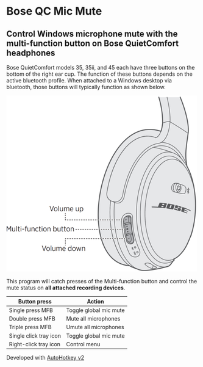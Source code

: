 # Bose QC Mic Mute

## Control Windows microphone mute with the multi-function button on Bose QuietComfort headphones

Bose QuietComfort models 35, 35ii, and 45 each have three buttons on the bottom of the right ear cup.  The function of these buttons depends on the active bluetooth profile. When attached to a Windows desktop via bluetooth, those buttons will typically function as shown below.

![Bose QC buttons](https://github.com/aderusha/BoseQCMicMute/blob/main/images/qcbuttons.png?raw=true)

This program will catch presses of the Multi-function button and control the mute status on **all attached recording devices**.

| Button press           | Action                 |
|------------------------|------------------------|
| Single press MFB       | Toggle global mic mute |
| Double press MFB       | Mute all microphones   |
| Triple press MFB       | Umute all microphones  |
| Single click tray icon | Toggle global mic mute |
| Right-click tray icon  | Control menu           |

Developed with [AutoHotkey v2](https://www.autohotkey.com/v2/)